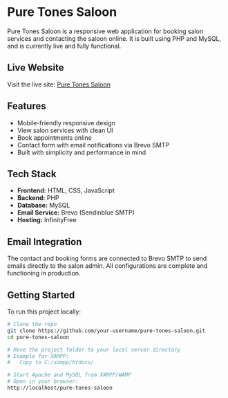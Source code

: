 # Pure Tones Saloon

Pure Tones Saloon is a responsive web application for booking salon services and contacting the saloon online. It is built using PHP and MySQL, and is currently live and fully functional.

## Live Website

Visit the live site: [Pure Tones Saloon](https://puretones.kesug.com/)  

## Features

- Mobile-friendly responsive design
- View salon services with clean UI
- Book appointments online
- Contact form with email notifications via Brevo SMTP
- Built with simplicity and performance in mind

## Tech Stack

- **Frontend:** HTML, CSS, JavaScript
- **Backend:** PHP
- **Database:** MySQL
- **Email Service:** Brevo (Sendinblue SMTP)
- **Hosting:** InfinityFree

## Email Integration

The contact and booking forms are connected to Brevo SMTP to send emails directly to the salon admin. All configurations are complete and functioning in production.

## Getting Started

To run this project locally:

```bash
# Clone the repo
git clone https://github.com/your-username/pure-tones-saloon.git
cd pure-tones-saloon

# Move the project folder to your local server directory
# Example for XAMPP:
#   Copy to C:/xampp/htdocs/

# Start Apache and MySQL from XAMPP/WAMP
# Open in your browser:
http://localhost/pure-tones-saloon
